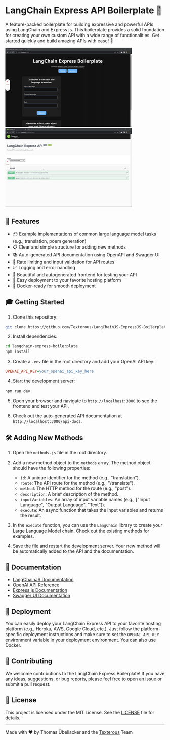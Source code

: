 # LangChain Express API Boilerplate 🚀

A feature-packed boilerplate for building expressive and powerful APIs using LangChain and Express.js. This boilerplate provides a solid foundation for creating your own custom API with a wide range of functionalities. Get started quickly and build amazing APIs with ease! 🎉

<img alt="Automatically Generated API Frontend" src="https://github.com/Texterous/LangChainJS-ExpressJS-Boilerplate/blob/main/resources/boilerplate.gif" width="400"/>

<img alt="Automatically Generated API Documentation" src="https://github.com/Texterous/LangChainJS-ExpressJS-Boilerplate/blob/main/resources/openapi.gif" width="400"/>

## 🌈 Features

- 📦 Example implementations of common large language model tasks (e.g., translation, poem generation)
- 📋 Clear and simple structure for adding new methods
- 📚 Auto-generated API documentation using OpenAPI and Swagger UI
- 🚦 Rate limiting and input validation for API routes
- 📈 Logging and error handling
- 🎨 Beautiful and autogenerated frontend for testing your API
- 🚀 Easy deployment to your favorite hosting platform
- 🐳 Docker-ready for smooth deployment

## 🎓 Getting Started

1. Clone this repository:

```bash
git clone https://github.com/Texterous/LangChainJS-ExpressJS-Boilerplate.git
```

2. Install dependencies:

```bash
cd langchain-express-boilerplate
npm install
```

3. Create a `.env` file in the root directory and add your OpenAI API key:

```ini
OPENAI_API_KEY=your_openai_api_key_here
```

4. Start the development server:

```bash
npm run dev
```

5. Open your browser and navigate to `http://localhost:3000` to see the frontend and test your API.

6. Check out the auto-generated API documentation at `http://localhost:3000/api-docs`.

## 🛠 Adding New Methods

1. Open the `methods.js` file in the root directory.

2. Add a new method object to the `methods` array. The method object should have the following properties:

   - `id`: A unique identifier for the method (e.g., "translation").
   - `route`: The API route for the method (e.g., "/translate").
   - `method`: The HTTP method for the route (e.g., "post").
   - `description`: A brief description of the method.
   - `inputVariables`: An array of input variable names (e.g., ["Input Language", "Output Language", "Text"]).
   - `execute`: An async function that takes the input variables and returns the result.

3. In the `execute` function, you can use the `LangChain` library to create your Large Language Model chain. Check out the existing methods for examples.

4. Save the file and restart the development server. Your new method will be automatically added to the API and the documentation.

## 📖 Documentation

- [LangChainJS Documentation](https://js.langchain.com/docs/)
- [OpenAI API Reference](https://beta.openai.com/docs/api-reference/introduction)
- [Express.js Documentation](https://expressjs.com/)
- [Swagger UI Documentation](https://swagger.io/tools/swagger-ui/)

## 🚢 Deployment

You can easily deploy your LangChain Express API to your favorite hosting platform (e.g., Heroku, AWS, Google Cloud, etc.). Just follow the platform-specific deployment instructions and make sure to set the `OPENAI_API_KEY` environment variable in your deployment environment. You can also use Docker.

## 🤝 Contributing

We welcome contributions to the LangChain Express Boilerplate! If you have any ideas, suggestions, or bug reports, please feel free to open an issue or submit a pull request.

## 📃 License

This project is licensed under the MIT License. See the [LICENSE](./LICENSE) file for details.

---------------------------------------

Made with ❤️ by Thomas Übellacker and the [Texterous](https://texterous.com) Team